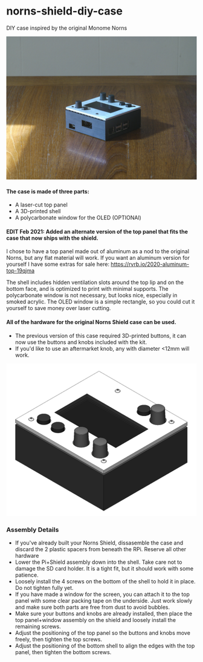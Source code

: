 # norns-shield-diy-case
DIY case inspired by the original Monome Norns

![Norns Shield with Case](/images/norns-case-low.jpg)

#### The case is made of three parts:
* A laser-cut top panel
* A 3D-printed shell
* A polycarbonate window for the OLED (OPTIONAl)

#### EDIT Feb 2021: Added an alternate version of the top panel that fits the case that now ships with the shield.

I chose to have a top panel made out of aluminum as a nod to the original Norns, but any flat material will work. If you want an aluminum version for yourself I have some extras for sale here: https://rvrb.io/2020-aluminum-top-19qjma

The shell includes hidden ventilation slots around the top lip and on the bottom face, and is optimized to print with minimal supports. The polycarbonate window is not necessary, but looks nice, especially in smoked acrylic. The OLED window is a simple rectangle, so you could cut it yourself to save money over laser cutting. 

#### All of the hardware for the original Norns Shield case can be used. 
* The previous version of this case required 3D-printed buttons, it can now use the buttons and knobs included with the kit.
* If you'd like to use an aftermarket knob, any with diameter <12mm will work.

![Norns Shield with Case](/images/norns-case-iso-shaded.PNG)

### Assembly Details
* If you've already built your Norns Shield, dissasemble the case and discard the 2 plastic spacers from beneath the RPi. Reserve all other hardware
* Lower the Pi+Shield assembly down into the shell. Take care not to damage the SD card holder. It is a tight fit, but it should work with some patience.
* Loosely install the 4 screws on the bottom of the shell to hold it in place. Do not tighten fully yet.
* If you have made a window for the screen, you can attach it to the top panel with some clear packing tape on the underside. Just work slowly and make sure both parts are free from dust to avoid bubbles.
* Make sure your buttons and knobs are already installed, then place the top panel+window assembly on the shield and loosely install the remaining screws.
* Adjust the positioning of the top panel so  the buttons and knobs move freely, then tighten the top screws.
* Adjust the positioning of the bottom shell to align the edges with the top panel, then tighten the bottom screws.

